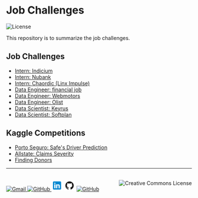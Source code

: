 # Job Challenges
![License](https://img.shields.io/badge/Code%20License-MIT-blue.svg)

This repository is to summarize the job challenges.

## Job Challenges
- [Intern: Indicium](https://github.com/brunocampos01/challenge-indicium)
- [Intern: Nubank](https://github.com/brunocampos01/challenge-nubank)
- [Intern: Chaordic (Linx Impulse)](https://github.com/brunocampos01/challenge-chaordic)
- [Data Engineer: financial job](https://github.com/brunocampos01/challenge-back-end)
- [Data Engineer: Webmotors](https://github.com/brunocampos01/challenge-webmotors-data-engineer)
- [Data Engineer: Olist](https://github.com/olist/work-at-olist-data)
- [Data Scientist: Keyrus](https://github.com/brunocampos01/challenge-keyrus)
- [Data Scientist: Softplan](https://github.com/brunocampos01/predicting-retail-churn-with-azure-ml-studio)

## Kaggle Competitions
- [Porto Seguro: Safe's Driver Prediction](https://github.com/brunocampos01/porto-seguro-safe-driver-prediction)
- [Allstate: Claims Severity](https://github.com/brunocampos01/allstate-claims-severity)
- [Finding Donors](https://github.com/brunocampos01/finding-donors)

---

<p  align="left">
<br/>
<a href="mailto:brunocampos01@gmail.com" target="_blank"><img src="https://github.com/brunocampos01/devops/blob/master/images/email.png" alt="Gmail" width="30">
</a>
<a href="https://stackoverflow.com/users/8329698/bruno-campos" target="_blank"><img src="https://github.com/brunocampos01/devops/blob/master/images/stackoverflow.png" alt="GitHub" width="30">
</a>
<a href="https://www.linkedin.com/in/brunocampos01" target="_blank"><img src="https://github.com/brunocampos01/devops/blob/master/images/linkedin.png" alt="LinkedIn" width="30"></a>
<a href="https://github.com/brunocampos01" target="_blank"><img src="https://github.com/brunocampos01/devops/blob/master/images/github.png" alt="GitHub" width="30"></a>
<a href="https://medium.com/@brunocampos01" target="_blank"><img src="https://github.com/brunocampos01/devops/blob/master/images/medium.png" alt="GitHub" width="30">
</a>
<a rel="license" href="http://creativecommons.org/licenses/by-sa/4.0/"><img alt="Creative Commons License" style="border-width:0" src="https://i.creativecommons.org/l/by-sa/4.0/88x31.png",  align="right" /></a><br/>
</p>
